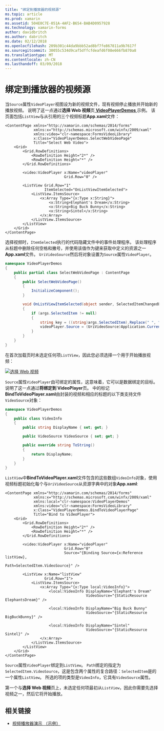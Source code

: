 ```yaml
---
title: "绑定到播放器的视频源"
ms.topic: article
ms.prod: xamarin
ms.assetid: 504E0C7E-051A-4AF2-B654-BAB4D0957928
ms.technology: xamarin-forms
author: davidbritch
ms.author: dabritch
ms.date: 02/12/2018
ms.openlocfilehash: 209b301c44da9bbb52ad8bf7fe867811a9b7617f
ms.sourcegitcommit: 30055c534d9caf5dffcfdeafd6f08e666fb870a8
ms.translationtype: MT
ms.contentlocale: zh-CN
ms.lasthandoff: 03/09/2018
---
```

# <a name="binding-video-sources-to-the-player"></a>绑定到播放器的视频源

当`Source`属性`VideoPlayer`视图设为新的视频文件，现有视频停止播放并开始新的播放视频。 说明了这一点通过**选择 Web 视频**页[ **VideoPlayerDemos** ](https://developer.xamarin.com/samples/xamarin-forms/customrenderers/VideoPlayerDemos/)示例。 该页面包括`ListView`与从引用的三个视频标题**App.xaml**文件：

```xaml
<ContentPage xmlns="http://xamarin.com/schemas/2014/forms"
             xmlns:x="http://schemas.microsoft.com/winfx/2009/xaml"
             xmlns:video="clr-namespace:FormsVideoLibrary"
             x:Class="VideoPlayerDemos.SelectWebVideoPage"
             Title="Select Web Video">
    <Grid>
        <Grid.RowDefinitions>
            <RowDefinition Height="2*" />
            <RowDefinition Height="*" />
        </Grid.RowDefinitions>
        
        <video:VideoPlayer x:Name="videoPlayer"
                           Grid.Row="0" />

        <ListView Grid.Row="1"
                  ItemSelected="OnListViewItemSelected">
            <ListView.ItemsSource>
                <x:Array Type="{x:Type x:String}">
                    <x:String>Elephant's Dream</x:String>
                    <x:String>Big Buck Bunny</x:String>
                    <x:String>Sintel</x:String>
                </x:Array>
            </ListView.ItemsSource>
        </ListView>
    </Grid>
</ContentPage>
```

选择视频时，`ItemSelected`执行的代码隐藏文件中的事件处理程序。 该处理程序从标题中删除任何空格和撇号，并使用该值作为键来获取中定义的资源之一**App.xaml**文件。 `UriVideoSource`然后将对象设置为`Source`属性`VideoPlayer`。

```csharp
namespace VideoPlayerDemos
{
    public partial class SelectWebVideoPage : ContentPage
    {
        public SelectWebVideoPage()
        {
            InitializeComponent();
        }

        void OnListViewItemSelected(object sender, SelectedItemChangedEventArgs args)
        {
            if (args.SelectedItem != null)
            {
                string key = ((string)args.SelectedItem).Replace(" ", "").Replace("'", "");
                videoPlayer.Source = (UriVideoSource)Application.Current.Resources[key];
            }
        }
    }
}
```

在首次加载页时未选定任何项`ListView`，因此您必须选择一个用于开始播放视频：

[![选择 Web 视频](source-bindings-images/selectwebvideo-small.png "选择 Web 视频")](source-bindings-images/selectwebvideo-large.png#lightbox "选择 Web 视频")

`Source`属性`VideoPlayer`由可绑定的属性，这意味着，它可以是数据绑定的目标。 说明了这一点通过**将绑定到 VideoPlayer**页。 中的标记**BindToVideoPlayer.xaml**由封装的视频和相应的标题的以下类支持文件`VideoSource`对象：

```csharp
namespace VideoPlayerDemos
{
    public class VideoInfo
    {
        public string DisplayName { set; get; }

        public VideoSource VideoSource { set; get; }

        public override string ToString()
        {
            return DisplayName;
        }
    }
}
```

`ListView`中**BindToVideoPlayer.xaml**文件包含的这些数组`VideoInfo`对象，使用视频标题初始化每个与`UriVideoSource`从资源字典中的对象**App.xaml**:

```xaml
<ContentPage xmlns="http://xamarin.com/schemas/2014/forms"
             xmlns:x="http://schemas.microsoft.com/winfx/2009/xaml"
             xmlns:local="clr-namespace:VideoPlayerDemos"
             xmlns:video="clr-namespace:FormsVideoLibrary"
             x:Class="VideoPlayerDemos.BindToVideoPlayerPage"
             Title="Bind to VideoPlayer">
    <Grid>
        <Grid.RowDefinitions>
            <RowDefinition Height="2*" />
            <RowDefinition Height="*" />
        </Grid.RowDefinitions>

        <video:VideoPlayer x:Name="videoPlayer"
                           Grid.Row="0"
                           Source="{Binding Source={x:Reference listView},
                                            Path=SelectedItem.VideoSource}" />

        <ListView x:Name="listView"
                  Grid.Row="1">
            <ListView.ItemsSource>
                <x:Array Type="{x:Type local:VideoInfo}">
                    <local:VideoInfo DisplayName="Elephant's Dream"
                                     VideoSource="{StaticResource ElephantsDream}" />

                    <local:VideoInfo DisplayName="Big Buck Bunny"
                                     VideoSource="{StaticResource BigBuckBunny}" />

                    <local:VideoInfo DisplayName="Sintel"
                                     VideoSource="{StaticResource Sintel}" />
                </x:Array>
            </ListView.ItemsSource>
        </ListView>
    </Grid>
</ContentPage>
```

`Source`属性`VideoPlayer`绑定到`ListView`。 `Path`绑定的指定为`SelectedItem.VideoSource`，这是包含两个属性的复合路径：`SelectedItem`是的一个属性`ListView`。 所选的项的类型是`VideoInfo`，它具有`VideoSource`属性。

第一个与**选择 Web 视频**页上，未选定任何项最初从`ListView`，因此你需要先选择视频之一，然后它将开始播放。


## <a name="related-links"></a>相关链接

- [视频播放器演示 （示例）](https://developer.xamarin.com/samples/xamarin-forms/customrenderers/VideoPlayerDemos/)

